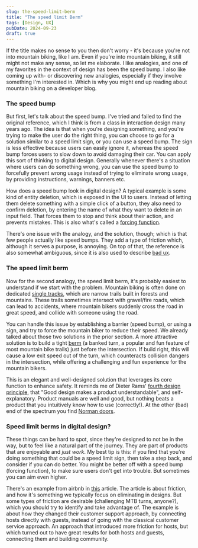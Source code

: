 ```yaml
---
slug: the-speed-limit-berm
title: "The speed limit Berm"
tags: [Design, UX]
pubDate: 2024-09-23
draft: true
---
```


If the title makes no sense to you then don't worry - it's because you're not into mountain biking, like I am. Even if you're into mountain biking, it still might not make any sense, so let me elaborate. I like analogies, and one of my favorites in the context of design has been the speed bump. I also like coming up with- or discovering new analogies, especially if they involve something I'm interested in. Which is why you might end up reading about mountain biking on a developer blog.

### The speed bump

But first, let's talk about the speed bump. I've tried and failed to find the original reference, which I think is from a class in interaction design many years ago. The idea is that when you're designing something, and you're trying to make the user do the right thing, you can choose to go for a solution similar to a speed limit sign, or you can use a speed bump. The sign is less effective because users can easily ignore it, whereas the speed bump forces users to slow down to avoid damaging their car. You can apply this sort of thinking to digital design. Generally whenever there's a situation where users can do something wrong, you can use the speed bump to forcefully prevent wrong usage instead of trying to eliminate wrong usage, by providing instructions, warnings, banners etc.

How does a speed bump look in digital design? A typical example is some kind of entity deletion, which is exposed in the UI to users. Instead of letting them delete something with a simple click of a button, they also need to confirm deletion, by entering the name of what they want to delete in an input field. That forces them to stop and think about their action, and prevents mistakes. This is also what's called a [forcing function](https://www.interaction-design.org/literature/book/the-glossary-of-human-computer-interaction/forcing-functions).

There's one issue with the analogy, and the solution, though; which is that few people actually like speed bumps. They add a type of friction which, although it serves a purpose, is annoying. On top of that, the reference is also somewhat ambiguous, since it is also used to describe [bad ux](https://articles.ux-primer.com/friction-points-identifying-and-refining-problem-areas-in-user-journeys-e7efbc00f75e).

### The speed limit berm

Now for the second analogy, the speed limit berm, it's probably easiest to understand if we start with the problem. Mountain biking is often done on dedicated [single tracks](<https://en.wikipedia.org/wiki/Single_track_(mountain_biking)>), which are narrow trails built in forests and mountains. These trails sometimes intersect with gravel/fire roads, which can lead to accidents, where mountain bikers suddenly cross the road in great speed, and collide with someone using the road.

You can handle this issue by establishing a barrier (speed bump), or using a sign, and try to force the mountain biker to reduce their speed. We already talked about those two solutions in the prior section. A more attractive solution is to build a tight [berm](https://www.youtube.com/watch?v=z1Oh-KQ3btU&ab_channel=GlobalMountainBikeNetwork) (a banked turn, a popular and fun feature of most mountain bike trails) just before the intersection. If build right, this will cause a low exit speed out of the turn, which counteracts collision dangers in the intersection, while offering a challenging and fun experience for the mountain bikers.

This is an elegant and well-designed solution that leverages its core function to enhance safety. It reminds me of Dieter Rams' [fourth design principle](https://www.vitsoe.com/eu/about/good-design), that "Good design makes a product understandable", and self-explanatory. Product manuals are well and good, but nothing beats a product that you intuitively know how to use (correctly!). At the other (bad) end of the spectrum you find [Norman doors](https://uxdesign.cc/intro-to-ux-the-norman-door-61f8120b6086).

### Speed limit berms in digital design?

These things can be hard to spot, since they're designed to not be in the way, but to feel like a natural part of the journey. They are part of products that are enjoyable and _just work_. My best tip is this: if you find that you're doing something that could be a speed limit sign, then take a step back, and consider if you can do better. You might be better off with a speed bump (forcing function), to make sure users don't get into trouble. But sometimes you can aim even higher.

There's an example from airbnb in [this](https://medium.com/@steveselzer/the-fiction-of-no-friction-17da9349459a) article. The article is about friction, and how it's something we typically focus on eliminating in designs. But some types of friction are desirable (challenging MTB turns, anyone?), which you should try to identify and take advantage of. The example is about how they changed their customer support approach, by connecting hosts directly with guests, instead of going with the classical customer service approach. An approach that introduced more friction for hosts, but which turned out to have great results for both hosts and guests, connecting them and building community.
